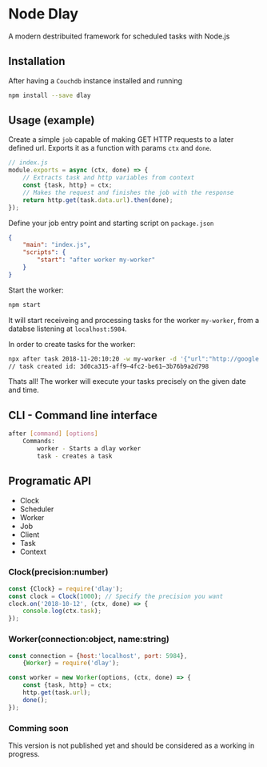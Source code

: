 # Node Dlay
A modern destribuited framework for scheduled tasks with Node.js

## Installation
After having a `Couchdb` instance installed and running

```bash
npm install --save dlay
```

## Usage (example)
Create a simple `job` capable of making GET HTTP requests to a later defined url. Exports it as a function with params `ctx` and `done`.

```javascript
// index.js
module.exports = async (ctx, done) => {
    // Extracts task and http variables from context
    const {task, http} = ctx;
    // Makes the request and finishes the job with the response
    return http.get(task.data.url).then(done);
});
```

Define your job entry point and starting script on `package.json`
```json
{
    "main": "index.js",
    "scripts": {
        "start": "after worker my-worker"
    }
}
```

Start the worker:
```bash
npm start
```

It will start receiveing and processing tasks for the worker `my-worker`, from a databse listening at `localhost:5984`.

In order to create tasks for the worker:
```bash
npx after task 2018-11-20:10:20 -w my-worker -d '{"url":"http://google.com"}'
// task created id: 3d0ca315-aff9–4fc2-be61–3b76b9a2d798
```

Thats all! The worker will execute your tasks precisely on the given date and time.

## CLI - Command line interface
```bash
after [command] [options]
    Commands:
        worker - Starts a dlay worker
        task - creates a task
```

## Programatic API

* Clock
* Scheduler
* Worker
* Job
* Client
* Task
* Context

### Clock(precision:number)
```javascript
const {Clock} = require('dlay');
const clock = Clock(1000); // Specify the precision you want
clock.on('2018-10-12', (ctx, done) => {
    console.log(ctx.task);
});
```
### Worker(connection:object, name:string)
```javascript
const connection = {host:'localhost', port: 5984},
    {Worker} = require('dlay');

const worker = new Worker(options, (ctx, done) => {
    const {task, http} = ctx;
    http.get(task.url);
    done();
});
```

### Comming soon
This version is not published yet and should be considered as a working in progress.